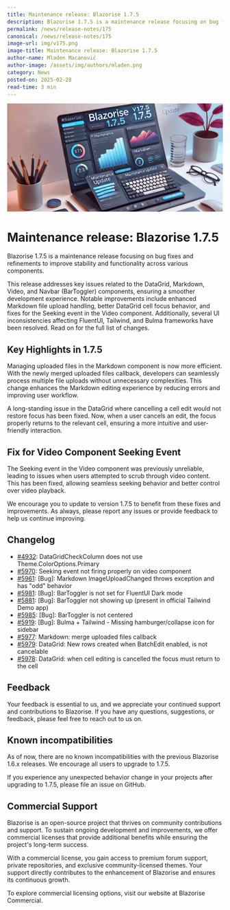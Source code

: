 ```yaml
---
title: Maintenance release: Blazorise 1.7.5
description: Blazorise 1.7.5 is a maintenance release focusing on bug fixes and refinements to improve stability and functionality across various components.
permalink: /news/release-notes/175
canonical: /news/release-notes/175
image-url: img/v175.png
image-title: Maintenance release: Blazorise 1.7.5
author-name: Mladen Macanović
author-image: /assets/img/authors/mladen.png
category: News
posted-on: 2025-02-28
read-time: 3 min
---
```


![Maintenance release: Blazorise 1.7.5](img/v175.png)

# Maintenance release: Blazorise 1.7.5

Blazorise 1.7.5 is a maintenance release focusing on bug fixes and refinements to improve stability and functionality across various components.

This release addresses key issues related to the DataGrid, Markdown, Video, and Navbar (BarToggler) components, ensuring a smoother development experience. Notable improvements include enhanced Markdown file upload handling, better DataGrid cell focus behavior, and fixes for the Seeking event in the Video component. Additionally, several UI inconsistencies affecting FluentUI, Tailwind, and Bulma frameworks have been resolved. Read on for the full list of changes.

## Key Highlights in 1.7.5

Managing uploaded files in the Markdown component is now more efficient. With the newly merged uploaded files callback, developers can seamlessly process multiple file uploads without unnecessary complexities. This change enhances the Markdown editing experience by reducing errors and improving user workflow.

A long-standing issue in the DataGrid where cancelling a cell edit would not restore focus has been fixed. Now, when a user cancels an edit, the focus properly returns to the relevant cell, ensuring a more intuitive and user-friendly interaction.

## Fix for Video Component Seeking Event

The Seeking event in the Video component was previously unreliable, leading to issues when users attempted to scrub through video content. This has been fixed, allowing seamless seeking behavior and better control over video playback.

We encourage you to update to version 1.7.5 to benefit from these fixes and improvements. As always, please report any issues or provide feedback to help us continue improving.

## Changelog

- [#4932](https://github.com/Megabit/Blazorise/issues/4932): DataGridCheckColumn does not use Theme.ColorOptions.Primary
- [#5970](https://github.com/Megabit/Blazorise/issues/5970): Seeking event not firing properly on video component
- [#5961](https://github.com/Megabit/Blazorise/issues/5961): [Bug]: Markdown ImageUploadChanged throws exception and has "odd" behavior
- [#5981](https://github.com/Megabit/Blazorise/issues/5981): [Bug]: BarToggler is not set for FluentUI Dark mode
- [#5881](https://github.com/Megabit/Blazorise/issues/5881): [Bug]: BarToggler not showing up (present in official Tailwind Demo app)
- [#5985](https://github.com/Megabit/Blazorise/issues/5985): [Bug]: BarToggler is not centered
- [#5919](https://github.com/Megabit/Blazorise/issues/5919): [Bug]: Bulma + Tailwind - Missing hamburger/collapse icon for sidebar
- [#5977](https://github.com/Megabit/Blazorise/issues/5977): Markdown: merge uploaded files callback
- [#5979](https://github.com/Megabit/Blazorise/issues/5979): DataGrid: New rows created when BatchEdit enabled, is not cancelable
- [#5978](https://github.com/Megabit/Blazorise/issues/5978): DataGrid: when cell editing is cancelled the focus must return to the cell

## Feedback

Your feedback is essential to us, and we appreciate your continued support and contributions to Blazorise. If you have any questions, suggestions, or feedback, please feel free to reach out to us on.

## Known incompatibilities

As of now, there are no known incompatibilities with the previous Blazorise 1.6.x releases. We encourage all users to upgrade to 1.7.5.

If you experience any unexpected behavior change in your projects after upgrading to 1.7.5, please file an issue on GitHub.

## Commercial Support

Blazorise is an open-source project that thrives on community contributions and support. To sustain ongoing development and improvements, we offer commercial licenses that provide additional benefits while ensuring the project's long-term success.

With a commercial license, you gain access to premium forum support, private repositories, and exclusive community-licensed themes. Your support directly contributes to the enhancement of Blazorise and ensures its continuous growth.

To explore commercial licensing options, visit our website at Blazorise Commercial.
